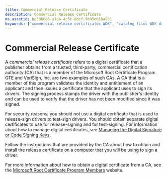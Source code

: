 ```yaml
---
title: Commercial Release Certificate
description: Commercial Release Certificate
ms.assetid: bc3966e6-a7e4-4c5c-8dcf-9b95e61ba9b1
keywords: ["commercial release certificates WDK", "catalog files WDK driver signing , commercial release certificates", "public release driver signing WDK , commercial release certificates", "release signing WDK , commercial release certificates"]
---
```


# Commercial Release Certificate


A *commercial release certificate* refers to a digital certificate that a publisher obtains from a trusted, third-party, commercial certification authority (CA) that is a member of the Microsoft Root Certificate Program. GTE and VeriSign, Inc. are two examples of such CAs. A CA that is a member of this program validates the identity and entitlement of an applicant and then issues a certificate that the applicant uses to sign its drivers. The signing process stamps the driver with the publisher's identity and can be used to verify that the driver has not been modified since it was signed.

For security reasons, you should not use a digital certificate that is used to release-sign drivers to test-sign drivers. You should obtain separate digital certificates to use for release-signing and for test-signing. For information about how to manage digital certificates, see [Managing the Digital Signature or Code Signing Keys](managing-the-digital-signature-or-code-signing-keys.md).

Follow the instructions that are provided by the CA about how to obtain and install the release certificate on a computer that you will be using to sign a driver.

For more information about how to obtain a digital certificate from a CA, see the [Microsoft Root Certificate Program Members](http://go.microsoft.com/fwlink/p/?linkid=74266) website.

 

 





